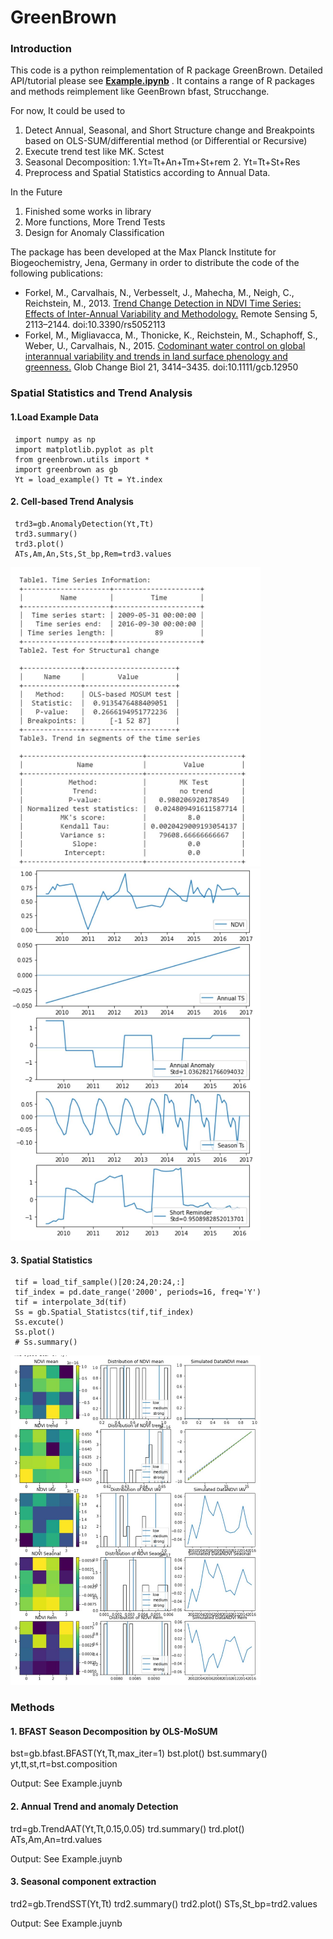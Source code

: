 
# GreenBrown  

  ### Introduction  
This code is a python reimplementation of R package GreenBrown.  Detailed API/tutorial please see **[Example.ipynb](https://github.com/px39n/GreenBrown/blob/main/example.ipynb)**  . It contains a range of R packages and methods reimplement like GeenBrown bfast, Strucchange.

For now, It could be used to
1. Detect Annual, Seasonal, and Short Structure change and Breakpoints based on OLS-SUM/differential method (or Differential or Recursive)
2. Execute trend test like MK. Sctest
3. Seasonal Decomposition: 1.Yt=Tt+An+Tm+St+rem 2. Yt=Tt+St+Res
4. Preprocess and Spatial Statistics according to Annual Data.

In the Future
1.  Finished some works in library
2. More functions, More Trend Tests
3. Design for Anomaly Classification
  
The package has been developed at the Max Planck Institute for Biogeochemistry, Jena, Germany in order to distribute the code of the following publications:  
- Forkel, M., Carvalhais, N., Verbesselt, J., Mahecha, M., Neigh, C., Reichstein, M., 2013.  [Trend Change Detection in NDVI Time Series: Effects of Inter-Annual Variability and Methodology.](http://www.mdpi.com/2072-4292/5/5/2113)  Remote Sensing 5, 2113–2144. doi:10.3390/rs5052113  
- Forkel, M., Migliavacca, M., Thonicke, K., Reichstein, M., Schaphoff, S., Weber, U., Carvalhais, N., 2015.  [Codominant water control on global interannual variability and trends in land surface phenology and greenness.](http://onlinelibrary.wiley.com/doi/10.1111/gcb.12950/abstract)  Glob Change Biol 21, 3414–3435. doi:10.1111/gcb.12950  
   
  
### Spatial Statistics and Trend Analysis  
#### 1.Load Example Data  
  

     import numpy as np 
     import matplotlib.pyplot as plt 
     from greenbrown.utils import * 
     import greenbrown as gb 
     Yt = load_example() Tt = Yt.index  

#### 2. Cell-based Trend Analysis   
     trd3=gb.AnomalyDetection(Yt,Tt) 
     trd3.summary() 
     trd3.plot() 
     ATs,Am,An,Sts,St_bp,Rem=trd3.values  
      
  <img src="https://github.com/px39n/GreenBrown/blob/main/data/table.JPG?raw=true" width="400"/> 
   <img src="https://github.com/px39n/GreenBrown/blob/main/data/ano.JPG?raw=true" width="400"/>

 
#### 3. Spatial Statistics   
   

     tif = load_tif_sample()[20:24,20:24,:] 
     tif_index = pd.date_range('2000', periods=16, freq='Y') 
     tif = interpolate_3d(tif) 
     Ss = gb.Spatial_Statistcs(tif,tif_index) 
     Ss.excute() 
     Ss.plot() 
     # Ss.summary()  
      
      

  <img src="https://github.com/px39n/GreenBrown/blob/main/data/timespace.JPG?raw=true" width="400"/>
  
### Methods  
#### 1. BFAST Season Decomposition by OLS-MoSUM  
 bst=gb.bfast.BFAST(Yt,Tt,max_iter=1) 
 bst.plot() 
 bst.summary() 
 yt,tt,st,rt=bst.composition  


Output: See Example.juynb
#### 2. Annual Trend and anomaly Detection  
 trd=gb.TrendAAT(Yt,Tt,0.15,0.05) 
 trd.summary() 
 trd.plot() 
 ATs,Am,An=trd.values  
  
  Output: See Example.juynb
  
#### 3. Seasonal component extraction  
  
 trd2=gb.TrendSST(Yt,Tt) 
 trd2.summary() 
 trd2.plot() 
 STs,St_bp=trd2.values

Output: See Example.juynb